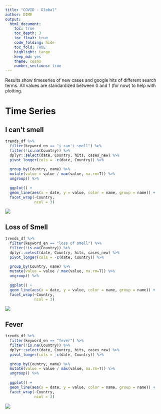 ```yaml
---
title: "COVID - Global"
author: DIME
output: 
  html_document:
    toc: true
    toc_depth: 3
    toc_float: true
    code_folding: hide
    toc_fold: TRUE
    highlight: tango
    keep_md: yes
    theme: cosmo
    number_sections: true
---
```


Results show timeseries of new cases and google hits of different search terms. All values are standardized between 0 and 1 (for now) to help with plotting.





# Time Series

## I can't smell


```r
trends_df %>%
  filter(keyword_en == "i can't smell") %>%
  filter(!is.na(Country)) %>%
  dplyr::select(date, Country, hits, cases_new) %>%
  pivot_longer(cols = -c(date, Country)) %>%
  
  group_by(Country, name) %>%
  mutate(value = value / max(value, na.rm=T)) %>%
  ungroup() %>%
  
  ggplot() +
  geom_line(aes(x = date, y = value, color = name, group = name)) +
  facet_wrap(~Country,
             ncol = 3)
```

![](global_files/figure-html/unnamed-chunk-1-1.png)<!-- -->


## Loss of Smell


```r
trends_df %>%
  filter(keyword_en == "loss of smell") %>%
  filter(!is.na(Country)) %>%
  dplyr::select(date, Country, hits, cases_new) %>%
  pivot_longer(cols = -c(date, Country)) %>%
  
  group_by(Country, name) %>%
  mutate(value = value / max(value, na.rm=T)) %>%
  ungroup() %>%
  
  ggplot() +
  geom_line(aes(x = date, y = value, color = name, group = name)) +
  facet_wrap(~Country,
             ncol = 3)
```

![](global_files/figure-html/unnamed-chunk-2-1.png)<!-- -->

## Fever


```r
trends_df %>%
  filter(keyword_en == "fever") %>%
  filter(!is.na(Country)) %>%
  dplyr::select(date, Country, hits, cases_new) %>%
  pivot_longer(cols = -c(date, Country)) %>%
  
  group_by(Country, name) %>%
  mutate(value = value / max(value, na.rm=T)) %>%
  ungroup() %>%
  
  ggplot() +
  geom_line(aes(x = date, y = value, color = name, group = name)) +
  facet_wrap(~Country,
             ncol = 3)
```

![](global_files/figure-html/unnamed-chunk-3-1.png)<!-- -->

